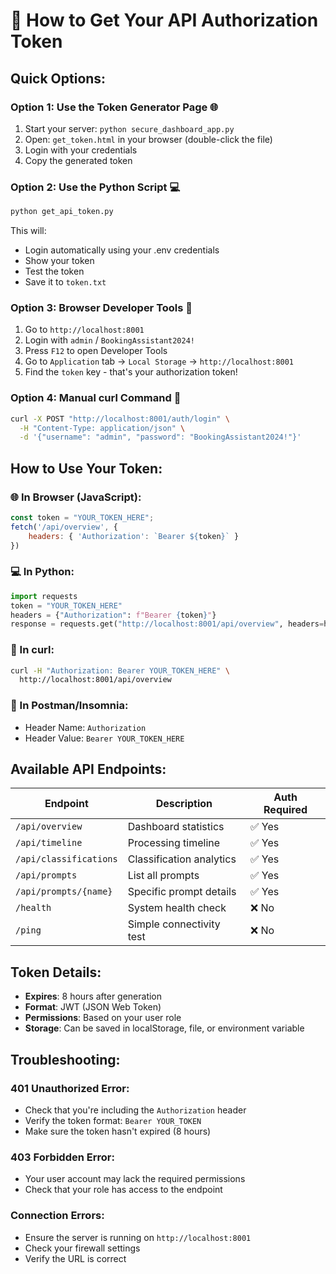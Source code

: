 # 🔑 How to Get Your API Authorization Token

## Quick Options:

### Option 1: Use the Token Generator Page 🌐
1. Start your server: `python secure_dashboard_app.py`
2. Open: `get_token.html` in your browser (double-click the file)
3. Login with your credentials
4. Copy the generated token

### Option 2: Use the Python Script 💻
```bash
python get_api_token.py
```
This will:
- Login automatically using your .env credentials
- Show your token
- Test the token
- Save it to `token.txt`

### Option 3: Browser Developer Tools 🔧
1. Go to `http://localhost:8001`
2. Login with `admin` / `BookingAssistant2024!`
3. Press `F12` to open Developer Tools
4. Go to `Application` tab → `Local Storage` → `http://localhost:8001`
5. Find the `token` key - that's your authorization token!

### Option 4: Manual curl Command 📡
```bash
curl -X POST "http://localhost:8001/auth/login" \
  -H "Content-Type: application/json" \
  -d '{"username": "admin", "password": "BookingAssistant2024!"}'
```

## How to Use Your Token:

### 🌐 In Browser (JavaScript):
```javascript
const token = "YOUR_TOKEN_HERE";
fetch('/api/overview', {
    headers: { 'Authorization': `Bearer ${token}` }
})
```

### 💻 In Python:
```python
import requests
token = "YOUR_TOKEN_HERE"
headers = {"Authorization": f"Bearer {token}"}
response = requests.get("http://localhost:8001/api/overview", headers=headers)
```

### 📡 In curl:
```bash
curl -H "Authorization: Bearer YOUR_TOKEN_HERE" \
  http://localhost:8001/api/overview
```

### 🔧 In Postman/Insomnia:
- Header Name: `Authorization`
- Header Value: `Bearer YOUR_TOKEN_HERE`

## Available API Endpoints:

| Endpoint | Description | Auth Required |
|----------|-------------|---------------|
| `/api/overview` | Dashboard statistics | ✅ Yes |
| `/api/timeline` | Processing timeline | ✅ Yes |
| `/api/classifications` | Classification analytics | ✅ Yes |
| `/api/prompts` | List all prompts | ✅ Yes |
| `/api/prompts/{name}` | Specific prompt details | ✅ Yes |
| `/health` | System health check | ❌ No |
| `/ping` | Simple connectivity test | ❌ No |

## Token Details:
- **Expires**: 8 hours after generation
- **Format**: JWT (JSON Web Token)
- **Permissions**: Based on your user role
- **Storage**: Can be saved in localStorage, file, or environment variable

## Troubleshooting:

### 401 Unauthorized Error:
- Check that you're including the `Authorization` header
- Verify the token format: `Bearer YOUR_TOKEN`
- Make sure the token hasn't expired (8 hours)

### 403 Forbidden Error:
- Your user account may lack the required permissions
- Check that your role has access to the endpoint

### Connection Errors:
- Ensure the server is running on `http://localhost:8001`
- Check your firewall settings
- Verify the URL is correct